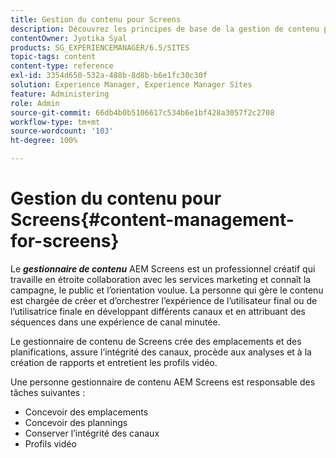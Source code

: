 ```yaml
---
title: Gestion du contenu pour Screens
description: Découvrez les principes de base de la gestion de contenu pour Screens.
contentOwner: Jyotika Syal
products: SG_EXPERIENCEMANAGER/6.5/SITES
topic-tags: content
content-type: reference
exl-id: 3354d650-532a-488b-8d8b-b6e1fc30c30f
solution: Experience Manager, Experience Manager Sites
feature: Administering
role: Admin
source-git-commit: 66db4b0b5106617c534b6e1bf428a3057f2c2708
workflow-type: tm+mt
source-wordcount: '103'
ht-degree: 100%

---
```


# Gestion du contenu pour Screens{#content-management-for-screens}

Le ***gestionnaire de contenu*** AEM Screens est un professionnel créatif qui travaille en étroite collaboration avec les services marketing et connaît la campagne, le public et l’orientation voulue. La personne qui gère le contenu est chargée de créer et d’orchestrer l’expérience de l’utilisateur final ou de l’utilisatrice finale en développant différents canaux et en attribuant des séquences dans une expérience de canal minutée.

Le gestionnaire de contenu de Screens crée des emplacements et des planifications, assure l’intégrité des canaux, procède aux analyses et à la création de rapports et entretient les profils vidéo.

Une personne gestionnaire de contenu AEM Screens est responsable des tâches suivantes :

* Concevoir des emplacements
* Concevoir des plannings
* Conserver l’intégrité des canaux
* Profils vidéo
